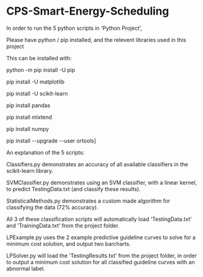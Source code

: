 # CPS-Smart-Energy-Scheduling

In order to run the 5 python scripts in 'Python Project', 

Please have python / pip installed, and the relevent libraries used in this project

This can be installed with: 

python -m pip install -U pip

pip install -U matplotlib

pip install -U scikit-learn

pip install pandas

pip install mlxtend  

pip install numpy

pip install --upgrade --user ortools]


An explanation of the 5 scripts:

Classifiers.py demonstrates an accuracy of all available classifiers in the scikit-learn library.

SVMClassifier.py demonstrates using an SVM classifier, with a linear kernel, to predict TestingData.txt (and classify these results). 

StatisticalMethods.py demonstrates a custom made algorithm for classifying the data (72% accuracy).

All 3 of these classification scripts will automatically load 'TestingData.txt' and 'TrainingData.txt' from the project folder.


LPExample.py uses the 2 example predictive guideline curves to solve for a minimum cost solution, and output two barcharts.

LPSolver.py will load the 'TestingResults.txt' from the project folder, in order to output a minimum cost solution for all classified guideline curves with an abnormal label.
